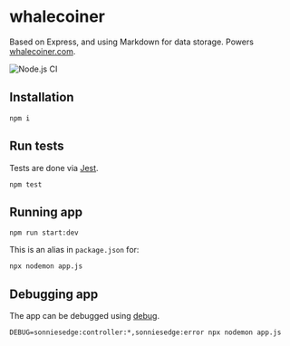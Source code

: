 # whalecoiner

Based on Express, and using Markdown for data storage.  Powers [whalecoiner.com](https://whalecoiner.com).

![Node.js CI](https://github.com/sonniesedge/site/workflows/Node.js%20CI/badge.svg)

## Installation

```
npm i
```

## Run tests

Tests are done via [Jest](https://www.npmjs.com/package/jest).

```
npm test
```

## Running app

```
npm run start:dev
```

This is an alias in `package.json` for:

```
npx nodemon app.js
```

## Debugging app

The app can be debugged using [debug](https://www.npmjs.com/package/debug).

```
DEBUG=sonniesedge:controller:*,sonniesedge:error npx nodemon app.js
```
